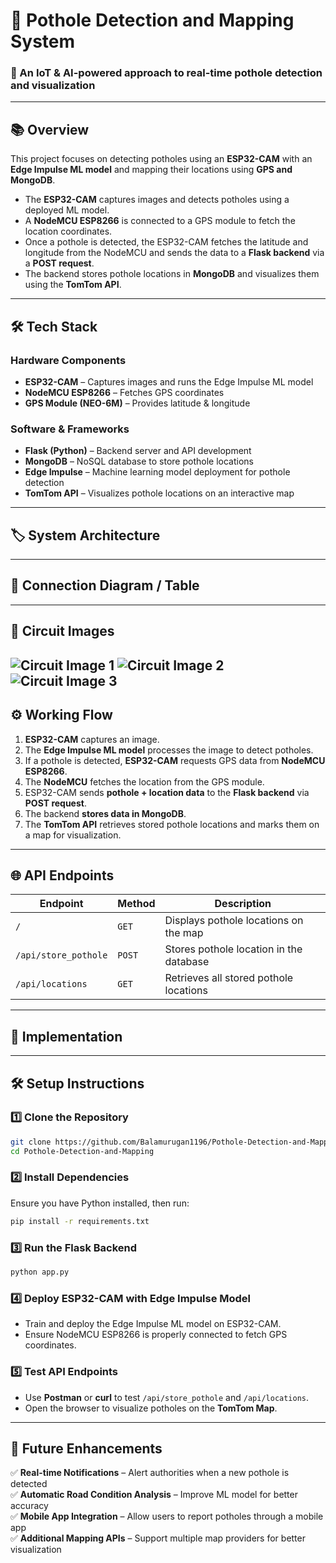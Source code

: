 # 📌 Pothole Detection and Mapping System  

### 🚀 An IoT & AI-powered approach to real-time pothole detection and visualization  

---  

## 📚 Overview  
This project focuses on detecting potholes using an **ESP32-CAM** with an **Edge Impulse ML model** and mapping their locations using **GPS and MongoDB**.  

- The **ESP32-CAM** captures images and detects potholes using a deployed ML model.  
- A **NodeMCU ESP8266** is connected to a GPS module to fetch the location coordinates.  
- Once a pothole is detected, the ESP32-CAM fetches the latitude and longitude from the NodeMCU and sends the data to a **Flask backend** via a **POST request**.  
- The backend stores pothole locations in **MongoDB** and visualizes them using the **TomTom API**.  

---  

## 🛠 Tech Stack  
### **Hardware Components**  
- **ESP32-CAM** – Captures images and runs the Edge Impulse ML model  
- **NodeMCU ESP8266** – Fetches GPS coordinates  
- **GPS Module (NEO-6M)** – Provides latitude & longitude  

### **Software & Frameworks**  
- **Flask (Python)** – Backend server and API development  
- **MongoDB** – NoSQL database to store pothole locations  
- **Edge Impulse** – Machine learning model deployment for pothole detection  
- **TomTom API** – Visualizes pothole locations on an interactive map  

---  

## 🏷️ System Architecture  

---  

## 🔌 Connection Diagram / Table  


---  

## 📸 Circuit Images  
![Circuit Image 1](assets/circuit1.jpg)
![Circuit Image 2](assets/circuit2.jpg)
![Circuit Image 3](assets/circuit3.jpg)
---  

## ⚙️ Working Flow  
1. **ESP32-CAM** captures an image.  
2. The **Edge Impulse ML model** processes the image to detect potholes.  
3. If a pothole is detected, **ESP32-CAM** requests GPS data from **NodeMCU ESP8266**.  
4. The **NodeMCU** fetches the location from the GPS module.  
5. ESP32-CAM sends **pothole + location data** to the **Flask backend** via **POST request**.  
6. The backend **stores data in MongoDB**.  
7. The **TomTom API** retrieves stored pothole locations and marks them on a map for visualization.  

---  

## 🌐 API Endpoints  
| Endpoint               | Method | Description |
|------------------------|--------|-------------|
| `/`                    | `GET`  | Displays pothole locations on the map |
| `/api/store_pothole`   | `POST` | Stores pothole location in the database |
| `/api/locations`       | `GET`  | Retrieves all stored pothole locations |

---  

## 🎥 Implementation  

---  

## 🛠️ Setup Instructions  
### **1️⃣ Clone the Repository**  
```sh
git clone https://github.com/Balamurugan1196/Pothole-Detection-and-Mapping.git
cd Pothole-Detection-and-Mapping
```

### **2️⃣ Install Dependencies**  
Ensure you have Python installed, then run:  
```sh
pip install -r requirements.txt
```

### **3️⃣ Run the Flask Backend**  
```sh
python app.py
```

### **4️⃣ Deploy ESP32-CAM with Edge Impulse Model**  
- Train and deploy the Edge Impulse ML model on ESP32-CAM.  
- Ensure NodeMCU ESP8266 is properly connected to fetch GPS coordinates.  

### **5️⃣ Test API Endpoints**  
- Use **Postman** or **curl** to test `/api/store_pothole` and `/api/locations`.  
- Open the browser to visualize potholes on the **TomTom Map**.  

---  

## 🚀 Future Enhancements  
✅ **Real-time Notifications** – Alert authorities when a new pothole is detected  
✅ **Automatic Road Condition Analysis** – Improve ML model for better accuracy  
✅ **Mobile App Integration** – Allow users to report potholes through a mobile app  
✅ **Additional Mapping APIs** – Support multiple map providers for better visualization  
